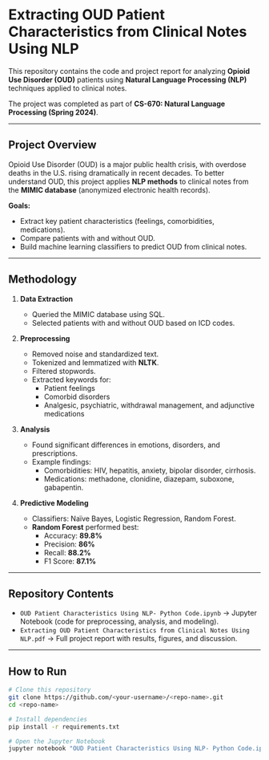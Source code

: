 # Extracting OUD Patient Characteristics from Clinical Notes Using NLP

This repository contains the code and project report for analyzing **Opioid Use Disorder (OUD)** patients using **Natural Language Processing (NLP)** techniques applied to clinical notes.  

The project was completed as part of **CS-670: Natural Language Processing (Spring 2024)**.  

---

##  Project Overview
Opioid Use Disorder (OUD) is a major public health crisis, with overdose deaths in the U.S. rising dramatically in recent decades. To better understand OUD, this project applies **NLP methods** to clinical notes from the **MIMIC database** (anonymized electronic health records).  

**Goals:**
- Extract key patient characteristics (feelings, comorbidities, medications).  
- Compare patients with and without OUD.  
- Build machine learning classifiers to predict OUD from clinical notes.  

---

##  Methodology
1. **Data Extraction**
   - Queried the MIMIC database using SQL.  
   - Selected patients with and without OUD based on ICD codes.  

2. **Preprocessing**
   - Removed noise and standardized text.  
   - Tokenized and lemmatized with **NLTK**.  
   - Filtered stopwords.  
   - Extracted keywords for:
     - Patient feelings  
     - Comorbid disorders  
     - Analgesic, psychiatric, withdrawal management, and adjunctive medications  

3. **Analysis**
   - Found significant differences in emotions, disorders, and prescriptions.  
   - Example findings:
     - Comorbidities: HIV, hepatitis, anxiety, bipolar disorder, cirrhosis.  
     - Medications: methadone, clonidine, diazepam, suboxone, gabapentin.  

4. **Predictive Modeling**
   - Classifiers: Naïve Bayes, Logistic Regression, Random Forest.  
   - **Random Forest** performed best:  
     - Accuracy: **89.8%**  
     - Precision: **86%**  
     - Recall: **88.2%**  
     - F1 Score: **87.1%**  

---

##  Repository Contents
- `OUD Patient Characteristics Using NLP- Python Code.ipynb` → Jupyter Notebook (code for preprocessing, analysis, and modeling).  
- `Extracting OUD Patient Characteristics from Clinical Notes Using NLP.pdf` → Full project report with results, figures, and discussion.  

---

##  How to Run
```bash
# Clone this repository
git clone https://github.com/<your-username>/<repo-name>.git
cd <repo-name>

# Install dependencies
pip install -r requirements.txt

# Open the Jupyter Notebook
jupyter notebook "OUD Patient Characteristics Using NLP- Python Code.ipynb"
